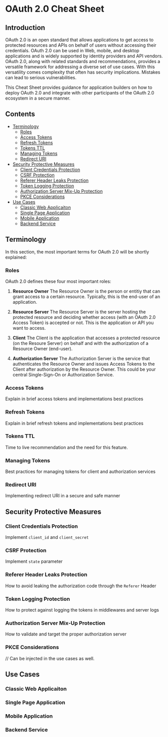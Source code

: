 # OAuth 2.0 Cheat Sheet

## Introduction

OAuth 2.0 is an open standard that allows applications to get access to protected resources and APIs on behalf of users without accessing their credentials. OAuth 2.0 can be used in Web, mobile, and desktop applications and is widely supported by identity providers and API vendors. OAuth 2.0, along with related standards and recommendations, provides a versatile framework for addressing a diverse set of use cases. With this versatility comes complexity that often has security implications. Mistakes can lead to serious vulnerabilities.

This Cheat Sheet provides guidance for application builders on how to deploy OAuth 2.0 and integrate with other participants of the OAuth 2.0 ecosystem in a secure manner.

## Contents

- [Terminology](#terminology)
   - [Roles](#roles)
   - [Access Tokens](#access-tokens)
   - [Refresh Tokens](#refresh-tokens)
   - [Tokens TTL](#tokens-ttl)
   - [Managing Tokens](#managing-tokens)
   - [Redirect URI](#redirect-uri)
- [Security Protective Measures](#security-protective-measures)
   - [Client Credentials Protection](#client-credentials-protection)
   - [CSRF Protection](#csrf-protection)
   - [Referer Header Leaks Protection](#referer-header-leaks-protection)
   - [Token Logging Protection](#token-logging-protection)
   - [Authorization Server Mix-Up Protection](#authorization-server-mix-up-protection)
   - [PKCE Considerations](#pkce-considerations)
- [Use Cases](#use-cases)
   - [Classic Web Applicaiton](#classic-web-applicaiton)
   - [Single Page Application](#single-page-application)
   - [Mobile Application](#mobile-application)
   - [Backend Service](#backend-service)

## Terminology

In this section, the most important terms for OAuth 2.0 will be shortly explained:

### Roles

OAuth 2.0 defines these four most important roles:

1. **Resource Owner**
The Resource Owner is the person or entitiy that can grant access to a certain resource. Typically, this is the end-user of an application.

2. **Resource Server**
The Resource Server is the server hosting the protected resource and deciding whether access (with an OAuth 2.0 Access Token) is accepted or not. This is the application or API you want to access.

3. **Client**
The Client is the application that accesses a protected resource (on the Resoure Server) on behalf and with the authorization of a Resource Owner (end-user).

4. **Authorization Server**
The Authorization Server is the service that authenticates the Resource Owner and issues Access Tokens to the Client after authorization by the Resource Owner. This could be your central Single-Sign-On or Authorization Service.

### Access Tokens

Explain in brief access tokens and implementations best practices

### Refresh Tokens

Explain in brief refresh tokens and implementations best practices

### Tokens TTL

Time to live recommendation and the need for this feature.

### Managing Tokens

Best practices for managing tokens for client and authorization services

### Redirect URI

Implementing redirect URI in a secure and safe manner

## Security Protective Measures

### Client Credentials Protection

Implement `client_id` and `client_secret`

### CSRF Protection

Implement `state` parameter

### Referer Header Leaks Protection

How to avoid leaking the authorization code through the `Referer` Header

### Token Logging Protection

How to protect against logging the tokens in middlewares and server logs

### Authorization Server Mix-Up Protection

How to validate and target the proper authorization server

### PKCE Considerations

// Can be injected in the use cases as well.

## Use Cases

### Classic Web Applicaiton

### Single Page Application

### Mobile Application

### Backend Service
